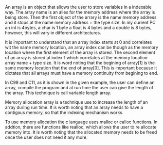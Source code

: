 An array is an object that allows the user to store variables in a indexable way. The array name is an alies for the memory address where the array is being store.
Then the first object of the arrary is the name memory address and it stops at the name memory address + the type size. In my current PC an int is 4bytes, a char is 1 byte a float is 4 bytes and a double is 8 bytes, however, this will vary in different architectures.

It is important to understand that an array index starts at 0 and correlates wit the name memory location, an array index can be though as the memory location where the first element of the array is stored. The second element of an array is stored at index 1 which correlates at the memory location array name + type size. It is word noting that the begining of array[1] is the same memory location that the end of array[0]. This is important because it dictates that all arrays must have a memory continuity from begining to end.

In C99 and C11, as it is shown in the given example, the user can define an array, compile the program and at run time the user can give the length of the array. This technique is call variable length array.

Memory allocation array is a technique use to increase the length of an array during run time. It is worth noting that an array needs to have a contigous memory, so that the indexing mechanism works.

To use memory allocation the c language uses malloc or calloc functions. In addtion, there are functions like realloc, which allows the user to re allocate memory into. It is worth noting that the allocated memory needs to be freed once the user does not need it any more.
